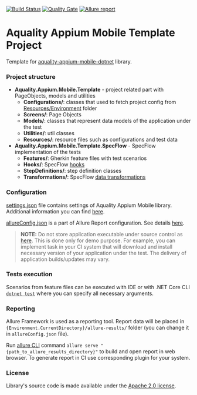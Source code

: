[![Build Status](https://dev.azure.com/aquality-automation/aquality-automation/_apis/build/status/aquality-automation.aquality-appium-mobile-dotnet-template?branchName=master)](https://dev.azure.com/aquality-automation/aquality-automation/_build/latest?definitionId=13&branchName=master)
[![Quality Gate](https://sonarcloud.io/api/project_badges/measure?project=aquality-automation_aquality-appium-mobile-dotnet-template&metric=alert_status)](https://sonarcloud.io/dashboard?id=aquality-automation_aquality-appium-mobile-dotnet-template)
[![Allure report](https://github.com/aquality-automation/aquality-appium-mobile-dotnet-template/actions/workflows/test-with-allure-report.yml/badge.svg)](https://aquality-automation.github.io/aquality-appium-mobile-dotnet-template/)

# Aquality Appium Mobile Template Project
Template for [aquality-appium-mobile-dotnet](https://github.com/aquality-automation/aquality-appium-mobile-dotnet) library.

### Project structure
- **Aquality.Appium.Mobile.Template** - project related part with PageObjects, models and utilities
  - **Configurations/**: classes that used to fetch project config from [Resources/Environment](https://github.com/aquality-automation/aquality-appium-mobile-dotnet-template/blob/master/Aquality.Appium.Mobile.Template/Aquality.Appium.Mobile.Template/Resources/Environment) folder
  - **Screens/**: Page Objects
  - **Models/**: classes that represent data models of the application under the test
  - **Utilities/**: util classes
  - **Resources/**: resource files such as configurations and test data
- **Aquality.Appium.Mobile.Template.SpecFlow** - SpecFlow implementation of the tests
  - **Features/**: Gherkin feature files with test scenarios
  - **Hooks/**: SpecFlow [hooks](https://specflow.org/documentation/Hooks/)
  - **StepDefinitions/**: step definition classes
  - **Transformations/**: SpecFlow [data transformations](https://specflow.org/documentation/Step-Argument-Transformations/)

### Configuration
[settings.json](https://github.com/aquality-automation/aquality-appium-mobile-dotnet-template/blob/master/Aquality.Appium.Mobile.Template/Aquality.Appium.Mobile.Template/Resources/settings.json) file contains settings of Aquality Appium Mobile library. Additional information you can find [here](https://github.com/aquality-automation/aquality-appium-mobile-dotnet/blob/master/README.md).

[allureConfig.json](https://github.com/aquality-automation/aquality-appium-mobile-dotnet-template/blob/master/Aquality.Appium.Mobile.Template/Aquality.Appium.Mobile.Template.SpecFlow/allureConfig.json) is a part of Allure Report configuration. See details [here](https://github.com/allure-framework/allure-csharp#configuration).

> **NOTE:**
> Do not store application executable under source control as [here](https://github.com/aquality-automation/aquality-appium-mobile-dotnet-template/blob/master/Aquality.Appium.Mobile.Template/Aquality.Appium.Mobile.Template/Resources/Applications).
> This is done only for demo purpose. For example, you can implement task in your CI system that will download and install necessary version of your application under the test. The delivery of application builds/updates may vary.

### Tests execution
Scenarios from feature files can be executed with IDE
or with .NET Core CLI [```dotnet test```](https://docs.microsoft.com/en-us/dotnet/core/tools/dotnet-test) where you can specify all necessary arguments.

### Reporting 
Allure Framework is used as a reporting tool. Report data will be placed in ```{Environment.CurrentDirectory}/allure-results/``` folder (you can change it in ```allureConfig.json``` file).

Run [allure CLI](https://docs.qameta.io/allure/#_commandline) command ```allure serve "{path_to_allure_results_directory}"``` to build and open report in web browser. To generate report in CI use corresponding plugin for your system.


### License
Library's source code is made available under the [Apache 2.0 license](https://github.com/aquality-automation/aquality-appium-mobile-dotnet-template/blob/master/LICENSE).
